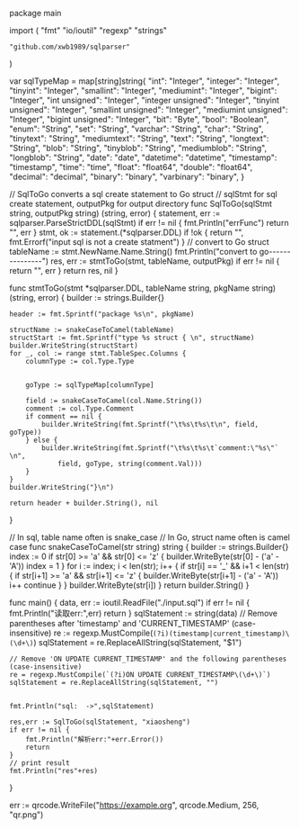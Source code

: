package main

import (
"fmt"
"io/ioutil"
"regexp"
"strings"

	"github.com/xwb1989/sqlparser"
)

var sqlTypeMap = map[string]string{
"int":                "Integer",
"integer":            "Integer",
"tinyint":            "Integer",
"smallint":           "Integer",
"mediumint":          "Integer",
"bigint":             "Integer",
"int unsigned":       "Integer",
"integer unsigned":   "Integer",
"tinyint unsigned":   "Integer",
"smallint unsigned":  "Integer",
"mediumint unsigned": "Integer",
"bigint unsigned":    "Integer",
"bit":                "Byte",
"bool":               "Boolean",
"enum":               "String",
"set":                "String",
"varchar":            "String",
"char":               "String",
"tinytext":           "String",
"mediumtext":         "String",
"text":               "String",
"longtext":           "String",
"blob":               "String",
"tinyblob":           "String",
"mediumblob":         "String",
"longblob":           "String",
"date":               "date",
"datetime":           "datetime",
"timestamp":          "timestamp",
"time":               "time",
"float":              "float64",
"double":             "float64",
"decimal":            "decimal",
"binary":             "binary",
"varbinary":          "binary",
}

// SqlToGo converts a sql create statement to Go struct
// sqlStmt for sql create statement, outputPkg for output directory
func SqlToGo(sqlStmt string, outputPkg string) (string, error) {
statement, err := sqlparser.ParseStrictDDL(sqlStmt)
if err != nil {
fmt.Println("errFunc")
return "", err
}
stmt, ok := statement.(*sqlparser.DDL)
if !ok {
return "", fmt.Errorf("input sql is not a create statment")
}
// convert to Go struct
tableName := stmt.NewName.Name.String()
fmt.Println("convert to go---------------")
res, err := stmtToGo(stmt, tableName, outputPkg)
if err != nil {
return "", err
}
return res, nil
}

func stmtToGo(stmt *sqlparser.DDL, tableName string, pkgName string) (string, error) {
builder := strings.Builder{}

	header := fmt.Sprintf("package %s\n", pkgName)

	structName := snakeCaseToCamel(tableName)
	structStart := fmt.Sprintf("type %s struct { \n", structName)
	builder.WriteString(structStart)
	for _, col := range stmt.TableSpec.Columns {
		columnType := col.Type.Type


		goType := sqlTypeMap[columnType]

		field := snakeCaseToCamel(col.Name.String())
		comment := col.Type.Comment
		if comment == nil {
			builder.WriteString(fmt.Sprintf("\t%s\t%s\t\n", field, goType))
		} else {
			builder.WriteString(fmt.Sprintf("\t%s\t%s\t`comment:\"%s\"` \n",
				field, goType, string(comment.Val)))
		}
	}
	builder.WriteString("}\n")

	return header + builder.String(), nil
}

// In sql, table name often is snake_case
// In Go, struct name often is camel case
func snakeCaseToCamel(str string) string {
builder := strings.Builder{}
index := 0
if str[0] >= 'a' && str[0] <= 'z' {
builder.WriteByte(str[0] - ('a' - 'A'))
index = 1
}
for i := index; i < len(str); i++ {
if str[i] == '_' && i+1 < len(str) {
if str[i+1] >= 'a' && str[i+1] <= 'z' {
builder.WriteByte(str[i+1] - ('a' - 'A'))
i++
continue
}
}
builder.WriteByte(str[i])
}
return builder.String()
}

func main() {
data, err := ioutil.ReadFile("./input.sql")
if err != nil {
fmt.Println("读取err:",err)
return
}
sqlStatement := string(data)
// Remove parentheses after 'timestamp' and 'CURRENT_TIMESTAMP' (case-insensitive)
re := regexp.MustCompile(`(?i)(timestamp|current_timestamp)\(\d+\)`)
sqlStatement = re.ReplaceAllString(sqlStatement, "$1")

	// Remove 'ON UPDATE CURRENT_TIMESTAMP' and the following parentheses (case-insensitive)
	re = regexp.MustCompile(`(?i)ON UPDATE CURRENT_TIMESTAMP\(\d+\)`)
	sqlStatement = re.ReplaceAllString(sqlStatement, "")

	
	fmt.Println("sql:  ->",sqlStatement)

	res,err := SqlToGo(sqlStatement, "xiaosheng")
	if err != nil {
		fmt.Println("解析err:"+err.Error())
		return
	}
	// print result
	fmt.Println("res"+res)
}


 err := qrcode.WriteFile("https://example.org", qrcode.Medium, 256, "qr.png")